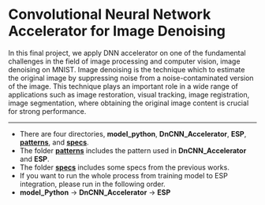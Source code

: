# Convolutional Neural Network Accelerator for Image Denoising

In this final project, we apply DNN accelerator on one of the fundamental challenges in the field of image processing and computer vision, image denoising on MNIST.
Image denoising is the technique which to estimate the original image by suppressing noise from a noise-contaminated version of the image.
This technique plays an important role in a wide range of applications such as image restoration, visual tracking, image registration, image segmentation, where obtaining the original image content is crucial for strong performance.

---
* There are four directories, 
**model_python**, 
**DnCNN_Accelerator**, 
**ESP**, 
[**patterns**](https://github.com/Koyama-Tsubasa/VLSI_System_Design/tree/main/Final_project/patterns), 
and [**specs**](https://github.com/Koyama-Tsubasa/VLSI_System_Design/tree/main/Final_project/specs).  
* The folder [**patterns**](https://github.com/Koyama-Tsubasa/VLSI_System_Design/tree/main/Final_project/patterns) includes the pattern used in **DnCNN_Accelerator** and **ESP**.
* The folder [**specs**](https://github.com/Koyama-Tsubasa/VLSI_System_Design/tree/main/Final_project/specs) includes some specs from the previous works.
* If you want to run the whole process from training model to ESP integration, please run in the following order.
* **model_Python** -> **DnCNN_Accelerator** -> **ESP**
